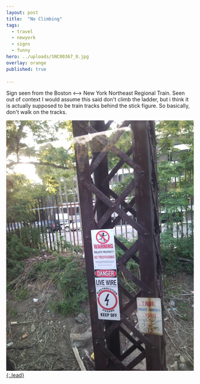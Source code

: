 ```yaml
---
layout: post
title:  "No Climbing"
tags:
  - travel
  - newyork
  - signs
  - funny
hero: ../uploads/SNC00367_0.jpg
overlay: orange
published: true

---
```


Sign seen from the Boston <--> New York Northeast Regional Train. Seen out of context I would assume this said don't climb the ladder, but i think it is actually supposed to be train tracks behind the stick figure. So basically, don't walk on the tracks.

[![what are you telling me?](../uploads/SNC00367_0.jpg){:.lead}](../uploads/SNC00367_0.jpg)

